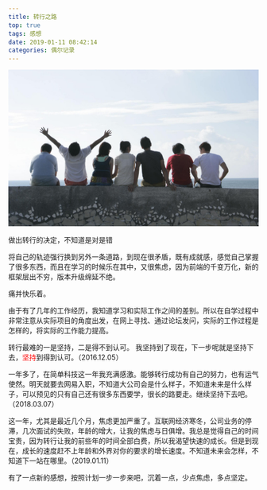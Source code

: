 ```yaml
---
title: 转行之路
top: true
tags: 感想
date: 2019-01-11 08:42:14
categories: 偶尔记录
---
```


![](/images/hello-world.jpg)

做出转行的决定，不知道是对是错

<!-- more -->

将自己的轨迹强行换到另外一条道路，到现在很矛盾，既有成就感，感觉自己掌握了很多东西，而且在学习的时候乐在其中，又很焦虑，因为前端的千变万化，新的框架层出不穷，版本升级绵延不绝。

痛并快乐着。

由于有了几年的工作经历，我知道学习和实际工作之间的差别。所以在自学过程中非常注意从实际项目的角度出发，在网上寻找、通过论坛发问，实际的工作过程是怎样的，将实际的工作能力提高。

转行最难的一是坚持，二是得不到认可。
我坚持到了现在，下一步呢就是坚持下去，<span style="color: red">坚持</span>到得到认可。（2016.12.05）

一年多了，在简单科技这一年我充满感激。能够转行成功有自己的努力，也有运气使然。明天就要去网易入职，不知道大公司会是什么样子，不知道未来是什么样子，可以预见的只有自己还有很多东西要学，很长的路要走。继续坚持下去吧。（2018.03.07）

这一年，尤其是最近几个月，焦虑更加严重了。互联网经济寒冬，公司业务的停滞，几次面试的失败，年龄的增大，让我的焦虑与日俱增。我总是觉得自己的时间宝贵，因为转行让我的前些年的时间全部白费，所以我渴望快速的成长。但是到现在，成长的速度赶不上年龄和外界对你的要求的增长速度。不知道未来会怎样，不知道下一站在哪里。（2019.01.11）

有了一点新的感想，按照计划一步一步来吧，沉着一点，少点焦虑，多点坚定。
